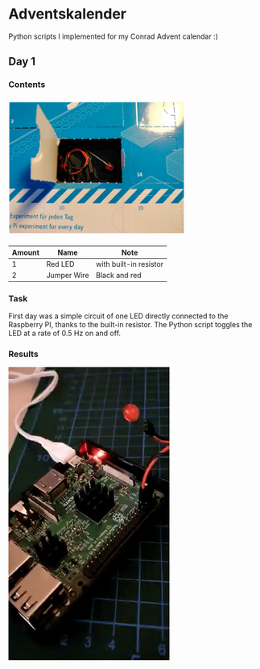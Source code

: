 # Adventskalender
Python scripts I implemented for my Conrad Advent calendar :)

## Day 1
### Contents
<img src="day1/assets/IMG_20171202_090406.jpg" alt="Contents of Day 1" style="width: 260px; transform: rotate(-90deg); margin-left: 45px; margin-top: -35px; margin-bottom: -35px"/>

Amount | Name | Note
-----| ---- | ----
1 | Red LED | with built-in resistor
2 | Jumper Wire | Black and red

### Task
First day was a simple circuit of one LED directly connected to the Raspberry PI, thanks to the built-in resistor.
The Python script toggles the LED at a rate of 0.5 Hz on and off.

### Results
![Result](day1/assets/day1_flashingLed.gif)
